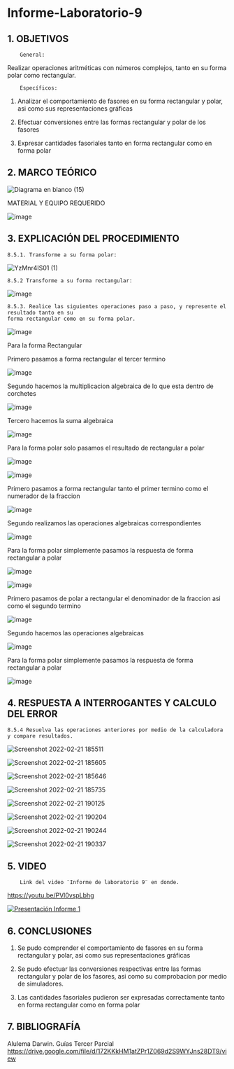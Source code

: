 # Informe-Laboratorio-9

## 1. OBJETIVOS
 
        General: 

Realizar operaciones aritméticas con números complejos, tanto en su forma polar como rectangular.

        Específicos: 
 
1. Analizar  el comportamiento de fasores en su forma rectangular y polar, asi como sus representaciones gráficas
        
2. Efectuar conversiones entre las formas rectangular y polar de los fasores
        
3. Expresar cantidades fasoriales tanto en forma rectangular como en forma polar
        

## 2. MARCO TEÓRICO

![Diagrama en blanco (15)](https://user-images.githubusercontent.com/93834732/155071869-4f4cc5f6-a057-4215-90ff-e17183c1af95.png)

MATERIAL Y EQUIPO REQUERIDO

![image](https://user-images.githubusercontent.com/93396250/154873916-daf21dad-3567-42cf-bd2b-7c8c7fc4b5c2.png)



## 3. EXPLICACIÓN DEL PROCEDIMIENTO

	8.5.1. Transforme a su forma polar:
	
![YzMnr4IS01 (1)](https://user-images.githubusercontent.com/93826527/155039637-caa91c14-d689-485f-8f75-84640b859d55.png)



	8.5.2 Transforme a su forma rectangular:

![image](https://user-images.githubusercontent.com/93396250/155066887-62cb182b-0e28-4eb4-9908-70469fc3e23c.png)


	8.5.3. Realice las siguientes operaciones paso a paso, y represente el resultado tanto en su 
	forma rectangular como en su forma polar.

![image](https://user-images.githubusercontent.com/93834732/155054385-caa67bbe-b156-45e2-834d-3db3424c7db6.png)

Para la forma Rectangular

Primero pasamos a forma rectangular el tercer termino

![image](https://user-images.githubusercontent.com/93834732/155057084-fdcec458-26da-4fcf-9a36-3185532d8d8b.png)

Segundo hacemos la multiplicacion algebraica de lo que esta dentro de corchetes 

![image](https://user-images.githubusercontent.com/93834732/155056415-57ed7849-2960-4544-b1d2-b4e2cae2cbc7.png)

Tercero hacemos la suma algebraica

![image](https://user-images.githubusercontent.com/93834732/155056866-2a877eda-699c-4f15-89ca-f95512630817.png)


Para la forma polar solo pasamos el resultado de rectangular a polar

![image](https://user-images.githubusercontent.com/93834732/155058331-4c82ebba-67f7-49ff-96d7-99cec5236a48.png)


![image](https://user-images.githubusercontent.com/93834732/155058357-cefe4aa9-5508-4dc8-aef7-5ea2238dd274.png)

Primero pasamos a forma rectangular tanto el primer termino como el numerador de la fraccion

![image](https://user-images.githubusercontent.com/93834732/155058842-f2a1c92e-2985-4e8c-8935-383f44ed7598.png)

Segundo realizamos las operaciones algebraicas correspondientes

![image](https://user-images.githubusercontent.com/93834732/155059684-93571515-5ae9-4970-8956-757a2cfe749b.png)

Para la forma polar simplemente pasamos la respuesta de forma rectangular a polar

![image](https://user-images.githubusercontent.com/93834732/155059975-35c04879-1354-4ecd-afb3-3889da637141.png)


![image](https://user-images.githubusercontent.com/93834732/155060011-3017d903-d013-445f-a314-3c00bc6fd926.png)

Primero pasamos de polar a rectangular el denominador de la fraccion asi como el segundo termino

![image](https://user-images.githubusercontent.com/93834732/155060736-4253bcb9-766d-40b5-86a1-91c02ff8c8b5.png)

Segundo hacemos las operaciones algebraicas

![image](https://user-images.githubusercontent.com/93834732/155061503-54fd3bde-b4be-4094-b0e4-cffb8fcd3434.png)

Para la forma polar simplemente pasamos la respuesta de forma rectangular a polar

![image](https://user-images.githubusercontent.com/93834732/155061727-50ee3e0c-1ec5-4135-904a-f9f3bd3f550b.png)

## 4. RESPUESTA A INTERROGANTES Y CALCULO DEL ERROR

	8.5.4 Resuelva las operaciones anteriores por medio de la calculadora y compare resultados.
	
![Screenshot 2022-02-21 185511](https://user-images.githubusercontent.com/93826527/155039912-5c80a899-fc0e-4707-8caf-b94207503164.png)

![Screenshot 2022-02-21 185605](https://user-images.githubusercontent.com/93826527/155039973-a2f76fcd-fb8a-4344-928d-27c8e2f6a89f.png)

![Screenshot 2022-02-21 185646](https://user-images.githubusercontent.com/93826527/155040020-336cae75-04c7-43af-8c77-1a60db87c85b.png)

![Screenshot 2022-02-21 185735](https://user-images.githubusercontent.com/93826527/155040050-5dc8d72b-f187-475f-bee5-2501d3b696f6.png)

![Screenshot 2022-02-21 190125](https://user-images.githubusercontent.com/93826527/155040308-0d40b158-dd1f-4f08-b20d-abb1ca143f6f.png)

![Screenshot 2022-02-21 190204](https://user-images.githubusercontent.com/93826527/155040338-e0dc146f-6d25-4982-9669-320ccf997bea.png)

![Screenshot 2022-02-21 190244](https://user-images.githubusercontent.com/93826527/155040363-51025ba7-8f0b-466f-939e-35bda3ca160a.png)

![Screenshot 2022-02-21 190337](https://user-images.githubusercontent.com/93826527/155040414-4724080d-c362-4a39-b797-59471a814663.png)


      

## 5. VIDEO

        Link del video ¨Informe de laboratorio 9¨ en donde.
 
https://youtu.be/PVl0vspLbhg
 
[![Presentación Informe 1](https://img.youtube.com/vi/PVl0vspLbhg/0.jpg)](https://www.youtube.com/watch?v=PVl0vspLbhg)

## 6. CONCLUSIONES

   1. Se pudo comprender el comportamiento de fasores en su forma rectangular y polar, asi como sus representaciones gráficas

   2. Se pudo efectuar las conversiones respectivas entre las formas rectangular y polar de los fasores, asi como su comprobacion por medio de simuladores.
        
   3. Las cantidades fasoriales pudieron ser expresadas correctamente tanto en forma rectangular como en forma polar
    


## 7. BIBLIOGRAFÍA

Alulema Darwin. Guías Tercer Parcial https://drive.google.com/file/d/172KKkHM1atZPr1Z069d2S9WYJns28DT9/view
